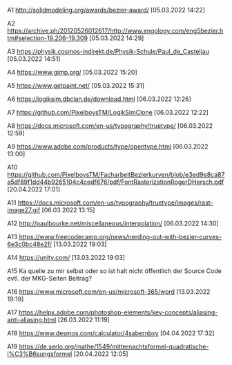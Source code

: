 A1 http://solidmodeling.org/awards/bezier-award/ [05.03.2022 14:22]

A2 https://archive.ph/20120526012617/http://www.engology.com/eng5bezier.htm#selection-19.206-19.309 [05.03.2022 14:29]

A3 https://physik.cosmos-indirekt.de/Physik-Schule/Paul_de_Casteljau [05.03.2022 14:51]

A4 https://www.gimp.org/ [05.03.2022 15:20]

A5 https://www.getpaint.net/ [05.03.2022 15:31]

A6 https://logiksim.dbclan.de/download.html [06.03.2022 12:26]

A7 https://github.com/PixelboysTM/LogikSimClone [06.03.2022 12:22]

A8 https://docs.microsoft.com/en-us/typography/truetype/ [06.03.2022 12:59]

A9 https://www.adobe.com/products/type/opentype.html [06.03.2022 13:00]

A10 https://github.com/PixelboysTM/FacharbeitBezierkurven/blob/e3ed9e8ca87a5df89f1dd44b9265104c4cedf676/pdf/FontRasterizationRogerDHersch.pdf [20.04.2022 17:01]

A11 https://docs.microsoft.com/en-us/typography/truetype/images/rast-image27.gif [06.03.2022 13:15]

A12 http://paulbourke.net/miscellaneous/interpolation/ [06.03.2022 14:30]

A13 https://www.freecodecamp.org/news/nerding-out-with-bezier-curves-6e3c0bc48e2f/ [13.03.2022 19:03]

A14 https://unity.com/ [13.03.2022 19:03]

A15 Ka quelle zu mir selbst oder so ist halt nicht öffentlich der Source Code evtl. der MKG-Seiten Beitrag?

A16 https://www.microsoft.com/en-us/microsoft-365/word [13.03.2022 19:19]

A17 https://helpx.adobe.com/photoshop-elements/key-concepts/aliasing-anti-aliasing.html [26.03.2022 11:19]

A18 https://www.desmos.com/calculator/4sabernbxy [04.04.2022 17:32]

A19 https://de.serlo.org/mathe/1549/mitternachtsformel-quadratische-l%C3%B6sungsformel [20.04.2022 12:05]

